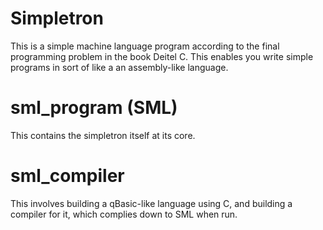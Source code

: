 # Simpletron

This is a simple machine language program according to the final programming problem in the book Deitel C.
This enables you write simple programs in sort of like a an assembly-like language.

# sml_program (SML)
This contains the simpletron itself at its core.

# sml_compiler
This involves building a qBasic-like language using C, and building a compiler for it, which complies down to SML when run.
